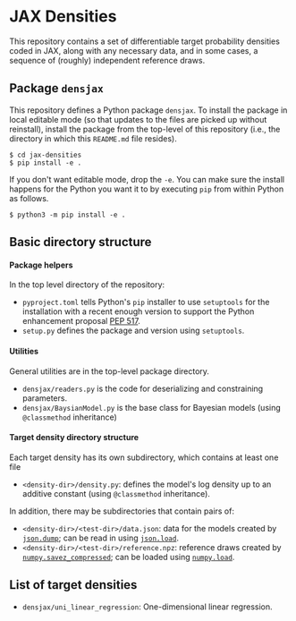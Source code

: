 # JAX Densities

This repository contains a set of differentiable target probability densities coded in JAX, along with any necessary data, and in some cases, a sequence of (roughly) independent reference draws.

## Package `densjax`

This repository defines a Python package `densjax`.  To install the package in local editable mode (so that updates to the files are picked up without reinstall), install the package from the top-level of this repository (i.e., the directory in which this `README.md` file resides).

```
$ cd jax-densities
$ pip install -e .
```

If you don't want editable mode, drop the `-e`. You can make sure the install happens for the Python you want it to by executing `pip` from within Python as follows.

```
$ python3 -m pip install -e .
```

## Basic directory structure

#### Package helpers

In the top level directory of the repository:

* `pyproject.toml` tells Python's `pip` installer to use `setuptools` for the installation with a recent enough version to support the Python enhancement proposal [PEP 517](https://peps.python.org/pep-0517/).
* `setup.py` defines the package and version using `setuptools`. 

#### Utilities

General utilities are in the top-level package directory.

* `densjax/readers.py` is the code for deserializing and constraining parameters.
* `densjax/BaysianModel.py` is the base class for Bayesian models (using `@classmethod` inheritance)


#### Target density directory structure

Each target density has its own subdirectory, which contains at least one file

* `<density-dir>/density.py`: defines the model's log density up to an additive constant (using `@classmethod` inheritance).

In addition, there may be subdirectories that contain pairs of:

* `<density-dir>/<test-dir>/data.json`: data for the models created by [`json.dump`](https://docs.python.org/3/library/json.html#json.dump); can be read in using [`json.load`](https://docs.python.org/3/library/json.html#json.load).
* `<density-dir>/<test-dir>/reference.npz`: reference draws created by [`numpy.savez_compressed`](https://numpy.org/doc/stable/reference/generated/numpy.savez_compressed.html); can be loaded using [`numpy.load`](https://numpy.org/doc/stable/reference/generated/numpy.load.html#numpy.load).


## List of target densities

* `densjax/uni_linear_regression`: One-dimensional linear regression.


